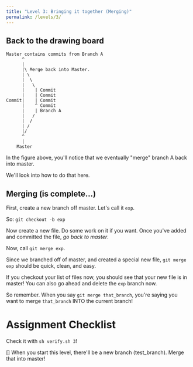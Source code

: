```yaml
---
title: "Level 3: Bringing it together (Merging)"
permalink: /levels/3/
---
```


## Back to the drawing board

```
Master contains commits from Branch A
      ^
      |
      |\ Merge back into Master.
      | \
      |  \
      |   \
      |    | Commit
      |    | Commit
Commit|    | Commit
      |    ^ Commit
      |    | Branch A
      |   /
      |  /
      | /
      |/
      ^
      |
    Master
```

In the figure above, you'll notice that we
eventually "merge" branch A back into master.

We'll look into how to do that here.

## Merging (is complete...)

First, create a new branch off master. Let's call it `exp`.

So: `git checkout -b exp`

Now create a new file. Do some work on it if you want.
Once you've added and committed the file, _go back to master_.

Now, call `git merge exp`.

Since we branched off of master, and created a special new file,
`git merge exp` should be quick, clean, and easy.

If you checkout your list of files now, you should see that
your new file is in master! You can also go ahead and delete
the `exp` branch now.

So remember. When you say `git merge that_branch`, you're saying
you want to merge `that_branch` INTO the current branch!




# Assignment Checklist
Check it with `sh verify.sh 3`!

 [] When you start this level, there'll be a new branch (test_branch). Merge that into master!